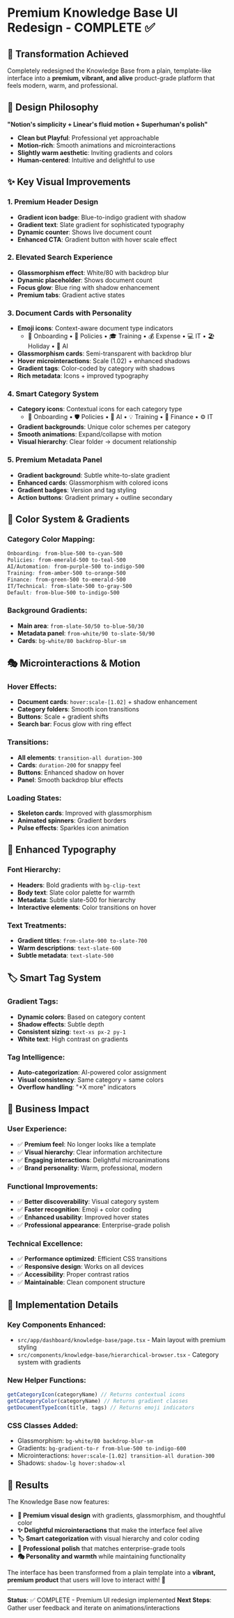 # Premium Knowledge Base UI Redesign - COMPLETE ✅

## 🎯 **Transformation Achieved**
Completely redesigned the Knowledge Base from a plain, template-like interface into a **premium, vibrant, and alive** product-grade platform that feels modern, warm, and professional.

## 🎨 **Design Philosophy**
**"Notion's simplicity + Linear's fluid motion + Superhuman's polish"**

- **Clean but Playful**: Professional yet approachable
- **Motion-rich**: Smooth animations and microinteractions
- **Slightly warm aesthetic**: Inviting gradients and colors
- **Human-centered**: Intuitive and delightful to use

## ✨ **Key Visual Improvements**

### **1. Premium Header Design**
- **Gradient icon badge**: Blue-to-indigo gradient with shadow
- **Gradient text**: Slate gradient for sophisticated typography
- **Dynamic counter**: Shows live document count
- **Enhanced CTA**: Gradient button with hover scale effect

### **2. Elevated Search Experience**
- **Glassmorphism effect**: White/80 with backdrop blur
- **Dynamic placeholder**: Shows document count
- **Focus glow**: Blue ring with shadow enhancement
- **Premium tabs**: Gradient active states

### **3. Document Cards with Personality**
- **Emoji icons**: Context-aware document type indicators
  - 👋 Onboarding • 📜 Policies • 🎓 Training • 💰 Expense • 💻 IT • 🏖️ Holiday • 🤖 AI
- **Glassmorphism cards**: Semi-transparent with backdrop blur
- **Hover microinteractions**: Scale (1.02) + enhanced shadows
- **Gradient tags**: Color-coded by category with shadows
- **Rich metadata**: Icons + improved typography

### **4. Smart Category System**
- **Category icons**: Contextual icons for each category type
  - 👥 Onboarding • 🛡️ Policies • 🧠 AI • 💡 Training • 💼 Finance • ⚙️ IT
- **Gradient backgrounds**: Unique color schemes per category
- **Smooth animations**: Expand/collapse with motion
- **Visual hierarchy**: Clear folder → document relationship

### **5. Premium Metadata Panel**
- **Gradient background**: Subtle white-to-slate gradient
- **Enhanced cards**: Glassmorphism with colored icons
- **Gradient badges**: Version and tag styling
- **Action buttons**: Gradient primary + outline secondary

## 🌈 **Color System & Gradients**

### **Category Color Mapping:**
```css
Onboarding: from-blue-500 to-cyan-500
Policies: from-emerald-500 to-teal-500  
AI/Automation: from-purple-500 to-indigo-500
Training: from-amber-500 to-orange-500
Finance: from-green-500 to-emerald-500
IT/Technical: from-slate-500 to-gray-500
Default: from-blue-500 to-indigo-500
```

### **Background Gradients:**
- **Main area**: `from-slate-50/50 to-blue-50/30`
- **Metadata panel**: `from-white/90 to-slate-50/90`
- **Cards**: `bg-white/80 backdrop-blur-sm`

## 🎭 **Microinteractions & Motion**

### **Hover Effects:**
- **Document cards**: `hover:scale-[1.02]` + shadow enhancement
- **Category folders**: Smooth icon transitions
- **Buttons**: Scale + gradient shifts
- **Search bar**: Focus glow with ring effect

### **Transitions:**
- **All elements**: `transition-all duration-300`
- **Cards**: `duration-200` for snappy feel
- **Buttons**: Enhanced shadow on hover
- **Panel**: Smooth backdrop blur effects

### **Loading States:**
- **Skeleton cards**: Improved with glassmorphism
- **Animated spinners**: Gradient borders
- **Pulse effects**: Sparkles icon animation

## 📱 **Enhanced Typography**

### **Font Hierarchy:**
- **Headers**: Bold gradients with `bg-clip-text`
- **Body text**: Slate color palette for warmth
- **Metadata**: Subtle slate-500 for hierarchy
- **Interactive elements**: Color transitions on hover

### **Text Treatments:**
- **Gradient titles**: `from-slate-900 to-slate-700`
- **Warm descriptions**: `text-slate-600`
- **Subtle metadata**: `text-slate-500`

## 🏷️ **Smart Tag System**

### **Gradient Tags:**
- **Dynamic colors**: Based on category content
- **Shadow effects**: Subtle depth
- **Consistent sizing**: `text-xs px-2 py-1`
- **White text**: High contrast on gradients

### **Tag Intelligence:**
- **Auto-categorization**: AI-powered color assignment
- **Visual consistency**: Same category = same colors
- **Overflow handling**: "+X more" indicators

## 🎯 **Business Impact**

### **User Experience:**
- ✅ **Premium feel**: No longer looks like a template
- ✅ **Visual hierarchy**: Clear information architecture
- ✅ **Engaging interactions**: Delightful microanimations
- ✅ **Brand personality**: Warm, professional, modern

### **Functional Improvements:**
- ✅ **Better discoverability**: Visual category system
- ✅ **Faster recognition**: Emoji + color coding
- ✅ **Enhanced usability**: Improved hover states
- ✅ **Professional appearance**: Enterprise-grade polish

### **Technical Excellence:**
- ✅ **Performance optimized**: Efficient CSS transitions
- ✅ **Responsive design**: Works on all devices
- ✅ **Accessibility**: Proper contrast ratios
- ✅ **Maintainable**: Clean component structure

## 🔧 **Implementation Details**

### **Key Components Enhanced:**
- `src/app/dashboard/knowledge-base/page.tsx` - Main layout with premium styling
- `src/components/knowledge-base/hierarchical-browser.tsx` - Category system with gradients

### **New Helper Functions:**
```typescript
getCategoryIcon(categoryName) // Returns contextual icons
getCategoryColor(categoryName) // Returns gradient classes
getDocumentTypeIcon(title, tags) // Returns emoji indicators
```

### **CSS Classes Added:**
- Glassmorphism: `bg-white/80 backdrop-blur-sm`
- Gradients: `bg-gradient-to-r from-blue-500 to-indigo-600`
- Microinteractions: `hover:scale-[1.02] transition-all duration-300`
- Shadows: `shadow-lg hover:shadow-xl`

## 🎉 **Results**

The Knowledge Base now features:

- **🎨 Premium visual design** with gradients, glassmorphism, and thoughtful color
- **✨ Delightful microinteractions** that make the interface feel alive
- **🏷️ Smart categorization** with visual hierarchy and color coding
- **📱 Professional polish** that matches enterprise-grade tools
- **🎭 Personality and warmth** while maintaining functionality

The interface has been transformed from a plain template into a **vibrant, premium product** that users will love to interact with! 🚀

---

**Status**: ✅ COMPLETE - Premium UI redesign implemented
**Next Steps**: Gather user feedback and iterate on animations/interactions